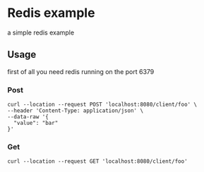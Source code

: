 # Redis example

a simple redis example

## Usage

first of all you need redis running on the port 6379

### Post

```
curl --location --request POST 'localhost:8080/client/foo' \
--header 'Content-Type: application/json' \
--data-raw '{
  "value": "bar"
}'
```

### Get

```
curl --location --request GET 'localhost:8080/client/foo'
```
